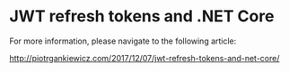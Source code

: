 # JWT refresh tokens and .NET Core

For more information, please navigate to the following article:

http://piotrgankiewicz.com/2017/12/07/jwt-refresh-tokens-and-net-core/